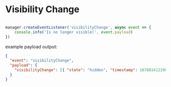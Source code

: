 # Visibility Change

```js

manager.createEventListener('visibilityChange', async event => {
    console.info('Is no longer visible!', event.payload)
})

```
example payload output:

```json
{
  "event": "visibilityChange",
  "payload": {
    "visibilityChange": [{ "state": "hidden", "timestamp": 1678816122984 }]
  }
}
```